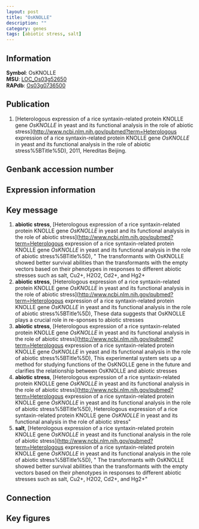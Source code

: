 ```yaml
---
layout: post
title: "OsKNOLLE"
description: ""
category: genes
tags: [abiotic stress, salt]
---
```


## Information
__Symbol__: OsKNOLLE  
__MSU__: [LOC_Os03g52650](http://rice.plantbiology.msu.edu/cgi-bin/ORF_infopage.cgi?orf=LOC_Os03g52650)  
__RAPdb__: [Os03g0736500](http://rapdb.dna.affrc.go.jp/viewer/gbrowse_details/irgsp1?name=Os03g0736500)  

## Publication
1. [Heterologous expression of a rice syntaxin-related protein KNOLLE gene <I>OsKNOLLE</I> in yeast and its functional analysis in the role of abiotic stress](http://www.ncbi.nlm.nih.gov/pubmed?term=Heterologous expression of a rice syntaxin-related protein KNOLLE gene <I>OsKNOLLE</I> in yeast and its functional analysis in the role of abiotic stress%5BTitle%5D), 2011, Hereditas Beijing.

## Genbank accession number

## Expression information

## Key message
1. __abiotic stress__, [Heterologous expression of a rice syntaxin-related protein KNOLLE gene <I>OsKNOLLE</I> in yeast and its functional analysis in the role of abiotic stress](http://www.ncbi.nlm.nih.gov/pubmed?term=Heterologous expression of a rice syntaxin-related protein KNOLLE gene <I>OsKNOLLE</I> in yeast and its functional analysis in the role of abiotic stress%5BTitle%5D), " The transformants with OsKNOLLE showed better survival abilities than the transformants with the empty vectors based on their phenotypes in responses to different abiotic stresses such as salt, Cu2+, H2O2, Cd2+, and Hg2+
2. __abiotic stress__, [Heterologous expression of a rice syntaxin-related protein KNOLLE gene <I>OsKNOLLE</I> in yeast and its functional analysis in the role of abiotic stress](http://www.ncbi.nlm.nih.gov/pubmed?term=Heterologous expression of a rice syntaxin-related protein KNOLLE gene <I>OsKNOLLE</I> in yeast and its functional analysis in the role of abiotic stress%5BTitle%5D),  These data suggests that OsKNOLLE plays a crucial role in re-sponses to abiotic stresses
3. __abiotic stress__, [Heterologous expression of a rice syntaxin-related protein KNOLLE gene <I>OsKNOLLE</I> in yeast and its functional analysis in the role of abiotic stress](http://www.ncbi.nlm.nih.gov/pubmed?term=Heterologous expression of a rice syntaxin-related protein KNOLLE gene <I>OsKNOLLE</I> in yeast and its functional analysis in the role of abiotic stress%5BTitle%5D),  This experimental system sets up a method for studying functions of the OsKNOLLE gene in the future and clarifies the relationship between OsKNOLLE and abiotic stresses
4. __abiotic stress__, [Heterologous expression of a rice syntaxin-related protein KNOLLE gene <I>OsKNOLLE</I> in yeast and its functional analysis in the role of abiotic stress](http://www.ncbi.nlm.nih.gov/pubmed?term=Heterologous expression of a rice syntaxin-related protein KNOLLE gene <I>OsKNOLLE</I> in yeast and its functional analysis in the role of abiotic stress%5BTitle%5D), Heterologous expression of a rice syntaxin-related protein KNOLLE gene <I>OsKNOLLE</I> in yeast and its functional analysis in the role of abiotic stress"
5. __salt__, [Heterologous expression of a rice syntaxin-related protein KNOLLE gene <I>OsKNOLLE</I> in yeast and its functional analysis in the role of abiotic stress](http://www.ncbi.nlm.nih.gov/pubmed?term=Heterologous expression of a rice syntaxin-related protein KNOLLE gene <I>OsKNOLLE</I> in yeast and its functional analysis in the role of abiotic stress%5BTitle%5D), " The transformants with OsKNOLLE showed better survival abilities than the transformants with the empty vectors based on their phenotypes in responses to different abiotic stresses such as salt, Cu2+, H2O2, Cd2+, and Hg2+"

## Connection

## Key figures


